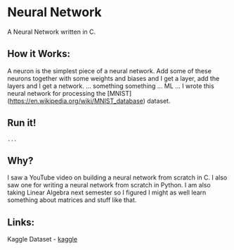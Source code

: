 # Neural Network
A Neural Network written in C. 

## How it Works: 
A neuron is the simplest piece of a neural network. Add some of these neurons together with some weights and biases and I get a layer, add the layers and I get a network. ... something something ... ML ... I wrote this neural network for processing the [MNIST] (https://en.wikipedia.org/wiki/MNIST_database) dataset.

## Run it! 
``` 
...
```

## Why? 
I saw a YouTube video on building a neural network from scratch in C. I also saw one for writing a neural network from scratch in Python. I am also taking Linear Algebra next semester so I figured I might as well learn something about matrices and stuff like that. 


## Links: 
Kaggle Dataset
	-  [kaggle](https://kaggle.com/datasets/jidhumohan/mnist-png/data)

